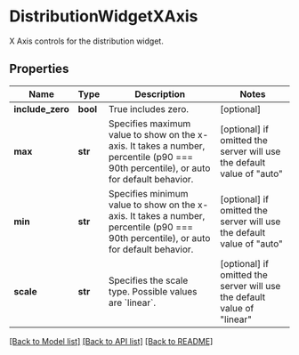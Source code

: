 # DistributionWidgetXAxis

X Axis controls for the distribution widget.

## Properties
Name | Type | Description | Notes
------------ | ------------- | ------------- | -------------
**include_zero** | **bool** | True includes zero. | [optional] 
**max** | **str** | Specifies maximum value to show on the x-axis. It takes a number, percentile (p90 &#x3D;&#x3D;&#x3D; 90th percentile), or auto for default behavior. | [optional]  if omitted the server will use the default value of "auto"
**min** | **str** | Specifies minimum value to show on the x-axis. It takes a number, percentile (p90 &#x3D;&#x3D;&#x3D; 90th percentile), or auto for default behavior. | [optional]  if omitted the server will use the default value of "auto"
**scale** | **str** | Specifies the scale type. Possible values are &#x60;linear&#x60;. | [optional]  if omitted the server will use the default value of "linear"

[[Back to Model list]](README.md#documentation-for-models) [[Back to API list]](README.md#documentation-for-api-endpoints) [[Back to README]](README.md)


